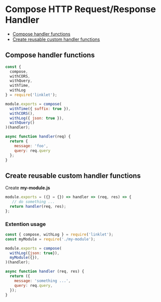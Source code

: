 # Compose HTTP Request/Response Handler

* [Compose handler functions](#compose-handler-functions)
* [Create reusable custom handler functions](#create-reusable-custom-handler-functions)

## Compose handler functions

```javascript
const {
  compose,
  withCORS,
  withQuery,
  withTime,
  withLog
} = require('linklet');

module.exports = compose(
  withTime({ suffix: true }),
  withCORS(),
  withLog({ json: true }),
  withQuery()
)(handler);

async function handler(req) {
  return {
    message: 'foo',
    query: req.query
  };
}
```

## Create reusable custom handler functions

Create **my-module.js**

```javascript
module.exports = ({} = {}) => handler => (req, res) => {
   // do something ...
  return handler(req, res);
};
```

### Extention usage

```javascript
const { compose, withLog } = require('linklet');
const myModule = require('./my-module');

module.exports = compose(
  withLog({json: true}),
  myModule({}),
)(handler);

async function handler (req, res) {
  return ({
    message: 'something ...',
    query: req.query,
  });
}
```
